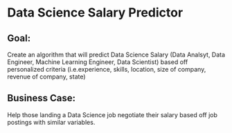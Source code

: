 # Data Science Salary Predictor

## Goal: 
Create an algorithm that will predict Data Science Salary (Data Analsyt, Data Engineer, Machine Learning Engineer, Data Scientist) based off personalized criteria (i.e.experience, skills, location, size of company, revenue of company, state)

## Business Case: 
Help those landing a Data Science job negotiate their salary based off job postings with similar variables. 

